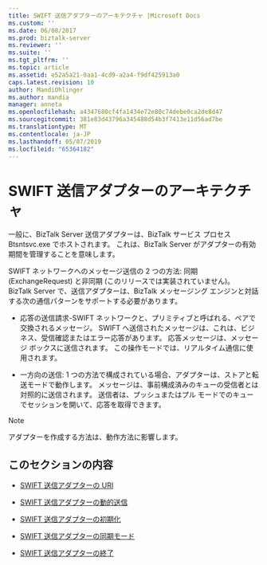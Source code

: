```yaml
---
title: SWIFT 送信アダプターのアーキテクチャ |Microsoft Docs
ms.custom: ''
ms.date: 06/08/2017
ms.prod: biztalk-server
ms.reviewer: ''
ms.suite: ''
ms.tgt_pltfrm: ''
ms.topic: article
ms.assetid: e52a5a21-0aa1-4cd9-a2a4-f9df425913a0
caps.latest.revision: 10
author: MandiOhlinger
ms.author: mandia
manager: anneta
ms.openlocfilehash: a4347680cf4fa1434e72e80c74debe0ca2de8d47
ms.sourcegitcommit: 381e83d43796a345488d54b3f7413e11d56ad7be
ms.translationtype: MT
ms.contentlocale: ja-JP
ms.lasthandoff: 05/07/2019
ms.locfileid: "65364182"
---
```

# <a name="swift-send-adapter-architecture"></a>SWIFT 送信アダプターのアーキテクチャ
一般に、BizTalk Server 送信アダプターは、BizTalk サービス プロセス Btsntsvc.exe でホストされます。 これは、BizTalk Server がアダプターの有効期間を管理することを意味します。  
  
 SWIFT ネットワークへのメッセージ送信の 2 つの方法: 同期 (ExchangeRequest) と非同期 (このリリースでは実装されていません)。 BizTalk Server で、送信アダプターは、BizTalk メッセージング エンジンと対話する次の通信パターンをサポートする必要があります。  
  
-   応答の送信請求-SWIFT ネットワークと、プリミティブと呼ばれる、ペアで交換されるメッセージ。 SWIFT へ送信されたメッセージは、これは、ビジネス、受信確認またはエラー応答があります。 応答メッセージは、メッセージ ボックスに送信されます。 この操作モードでは、リアルタイム通信に使用されます。  
  
-   一方向の送信: 1 つの方法で構成されている場合、アダプターは、ストアと転送モードで動作します。 メッセージは、事前構成済みのキューの受信者とは対照的に送信されます。 送信者は、プッシュまたはプル モードでのキューでセッションを開いて、応答を取得できます。  
  
> [!NOTE]
>  アダプターを作成する方法は、動作方法に影響します。  
  
## <a name="in-this-section"></a>このセクションの内容  
  
-   [SWIFT 送信アダプターの URI](../../adapters-and-accelerators/fileact-interact/swift-send-adapter-uri.md)  
  
-   [SWIFT 送信アダプターの動的送信](../../adapters-and-accelerators/fileact-interact/swift-send-adapter-dynamic-send.md)  
  
-   [SWIFT 送信アダプターの初期化](../../adapters-and-accelerators/fileact-interact/swift-send-adapter-initialization.md)  
  
-   [SWIFT 送信アダプターの同期モード](../../adapters-and-accelerators/fileact-interact/swift-send-adapter-synchronous-mode.md)  
  
-   [SWIFT 送信アダプターの終了](../../adapters-and-accelerators/fileact-interact/swift-send-adapter-termination.md)